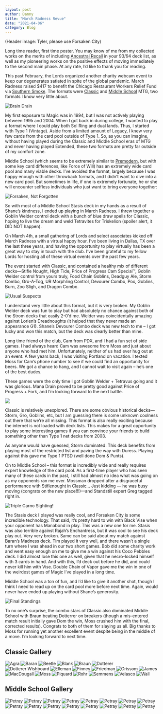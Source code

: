 ```yaml
---
layout: post
author: Danny
title: "March Radness Revue"
date: "2021-04-06"
category: Blog
---
```


(Header image: Tyler, please use Forsaken City)

Long time reader, first time poster. You may know of me from my collected works on the merits of including [Ancestral Recall](http://www.understandingancestral.com/) in your 93/94 deck list, as well as my pioneering works on the positive effects of moving immediately to the second main phase. At any rate, I’d like to thank you for reading.

This past February, the Lords organized another charity webcam event to keep our degenerates satiated in spite of the global pandemic. March Radness raised $417 to benefit the Chicago Restaurant Workers Relief Fund via [Southern Smoke](https://southernsmoke.org/chicago-relief-fund/). The formats were [Classic](https://www.eternalcentral.com/classicmagicrules/) and [Middle School](https://www.eternalcentral.com/middleschool/) MTG, two formats I know very little about.

![Brain Drain](/assets/images/marchradness/friedmandrains.jpg)

My first exposure to Magic was in 1994, but I was not actively playing between 1995 and 2004. When I got back in during college, I wanted to play a format where I could play both Sol Ring and dual lands. Thus, I started with Type 1 (Vintage). Aside from a limited amount of Legacy, I knew very few cards from the card pool outside of Type 1. So, as you can imagine, without having played during the Classic and Middle School eras of MTG and never having played Extended, these two formats are pretty far outside of my comfort zone.

Middle School (which seems to be extremely similar to [Premodern](https://premodernmagic.com/), but with some key card differences, like Force of Will) has an extremely wide card pool and many viable decks. I’ve avoided the format, largely because I was happy enough with other throwback formats, and I didn’t want to dive into a new card pool. But sometimes in life, if one is extremely fortunate, he or she will encounter selfless individuals who just want to bring everyone together:

![Forsaken, Not Forgotten](/assets/images/marchradness/forsakencity.jpg)

So with most of a Middle School Stasis deck in my hands as a result of Shane’s kindness, I ended up playing in March Radness. I threw together a Goblin Welder control deck with a bunch of blue draw spells for Classic, hoping to live the dream and weld Tetravites for Triskelion (spoiler alert, it DID NOT happen).

On March 4th, a small gathering of Lords and select associates kicked off March Radness with a virtual happy hour. I’ve been living in Dallas, TX over the last three years, and having the opportunity to play virtually has been a great way to stay in touch with the club. I’ve been grateful to my fellow Lords for hosting all of these virtual events over the past few years.

The event started with Classic, and contained a healthy mix of different decks—Stifle Nought, High Tide, Price of Progress Cam Special™️, Goblin Welder control from yours truly, Food Chain Goblins, Deadguy Ale, Storm Combo, Gro-A-Tog, UR Morphling Control, Devourer Combo, Pox, Goblins, Burn, Zoo Sligh, and Dragon Combo.

![Usual Suspects](/assets/images/marchradness/radnesskickoff.png)

I understand very little about this format, but it is very broken. My Goblin Welder deck was fun to play but had absolutely no chance against both of the Strom decks that easily 2-0’d me. Welder was coincidentally amazing against Lorien’s Dreadnoughts (it helped that they never made an appearance G1). Shane’s Devourer Combo deck was new tech to me – I got lucky and won this match, but the deck was clearly better than mine.

Long time friend of the club, Cam from PDX, and I had a fun set of side games. I had always heard Cam was awesome from Moss and just about anyone who had met him. Unfortunately, neither of us had ever hug out at an event. A few years back, I was visiting Portland on vacation. I texted Moss for Cam’s phone number to see if we could find an opportunity for beers. We got a chance to hang, and I cannot wait to visit again – he’s one of the best dudes.

These games were the only time I got Goblin Welder + Tetravus going and it was glorious. Mana Drain proved to be pretty good against Price of Progress + Fork, and I’m looking forward to the next battle.

![](/assets/images/marchradness/priceofprogress.jpg)

Classic is relatively unexplored. There are some obvious historical decks—Storm, Gro, Goblins, etc, but I am guessing there is some unknown coolness out there that we’re all missing. This format is also really exciting because the internet is not loaded with deck lists. This makes for a great opportunity to play some interesting games if you can convince your friends to build something other than Type 1 net decks from 2003. 

As anyone would have guessed, Storm dominated. This deck benefits from playing most of the restricted list and paving the way with Duress. Playing against this gave me Type 1 PTSD (well done Dom & Punts).

On to Middle School – this format is incredibly wide and really requires expert knowledge of the card pool. As a first-time player who has seen many of these cards in the past, I still had almost no idea what was going on as my opponents ran me over. Mossman dropped after a disgraceful performance with Stiflenought in Classic... Just kidding — he was busy moving (congrats on the new place!!!)—and Standstill expert Greg tagged right in.

![Triple Carno Sighting!](/assets/images/marchradness/triplecarno.png)

The Stasis deck I played was really cool, and Forsaken City is some incredible technology. That said, it’s pretty hard to win with Black Vise when your opponent has Manabond in play. This was a new one for me. Stasis was also terrible against Rajah’s Enchantress, but it was cool to see his deck play out. Very very broken. Same can be said about my match against Baran’s Madness deck. Tim played it very well, and there wasn’t a single turn where I was ahead in our two short games. Bob did some charity work and went easy enough on me to give me a win against his Coco Pebbles deck. I did almost lose this one as well, given that he necro-locked himself with 3 cards in hand. And with this, I’d deck out before he did, and could never kill him with Vise. Double Chain of Vapor gave me the win in one of the weirdest games of Magic I’ve played in a long time.

Middle School was a ton of fun, and I’d like to give it another shot, though I think I need to read up on the card pool more before next time. Again, would never have ended up playing without Shane’s generosity.

![Final Standings](/assets/images/marchradness/marchradnessbatch2standings.png)

To no one’s surprise, the combo stars of Classic also dominated Middle School with Braun beating Dotterrer on breakers (though a mis-entered match result initially gave Dom the win, Moss crushed him with the final, corrected results). Congrats to both of them for slaying us all. Big thanks to Moss for running yet another excellent event despite being in the middle of a move. I’m looking forward to next time.

## Classic Gallery

![Agra](/assets/images/marchradness/batch1classiclists/agraclassiq.jpg)
![Baran](/assets/images/marchradness/batch1classiclists/baranclassiq.jpg)
![Beetle](/assets/images/marchradness/batch1classiclists/beetleclassiq.jpg)
![Blank](/assets/images/marchradness/batch1classiclists/blankclassiq.jpeg)
![Braun](/assets/images/marchradness/batch1classiclists/braunclassiq.jpg)
![Dotterer](/assets/images/marchradness/batch1classiclists/dottererclassiq.jpeg)
![Dotterer Wishboard](/assets/images/marchradness/batch1classiclists/dottererclassiqwishboard.jpeg)
![Elleman](/assets/images/marchradness/batch1classiclists/ellemanclassiq.jpg)
![Finney](/assets/images/marchradness/batch1classiclists/finneyclassiq.jpeg)
![Friedman](/assets/images/marchradness/batch1classiclists/friedmanclassiq.jpg)
![Grissom](/assets/images/marchradness/batch1classiclists/grissomclassiq.jpg)
![James](/assets/images/marchradness/batch1classiclists/jamesclassiq.jpg)
![MacDougall](/assets/images/marchradness/batch1classiclists/macdougallclassiq.jpg)
![Moss](/assets/images/marchradness/batch1classiclists/mossclassiq.jpg)
![Piquard](/assets/images/marchradness/batch1classiclists/piquardclassiq.jpg)
![Rohr](/assets/images/marchradness/batch1classiclists/rohrclassiq.jpg)
![Semmens](/assets/images/marchradness/batch1classiclists/semmensclassiq.jpg)
![Velasco](/assets/images/marchradness/batch1classiclists/velascoclassiq.jpg)
![Wall](/assets/images/marchradness/batch1classiclists/wallclassiq.jpg)

## Middle School Gallery

![Petray](/assets/images/2021/winterlude21/a2a/01petraya2a.jpg)
![Petray](/assets/images/2021/winterlude21/a2a/01petraya2a.jpg)
![Petray](/assets/images/2021/winterlude21/a2a/01petraya2a.jpg)
![Petray](/assets/images/2021/winterlude21/a2a/01petraya2a.jpg)
![Petray](/assets/images/2021/winterlude21/a2a/01petraya2a.jpg)
![Petray](/assets/images/2021/winterlude21/a2a/01petraya2a.jpg)
![Petray](/assets/images/2021/winterlude21/a2a/01petraya2a.jpg)
![Petray](/assets/images/2021/winterlude21/a2a/01petraya2a.jpg)
![Petray](/assets/images/2021/winterlude21/a2a/01petraya2a.jpg)
![Petray](/assets/images/2021/winterlude21/a2a/01petraya2a.jpg)
![Petray](/assets/images/2021/winterlude21/a2a/01petraya2a.jpg)
![Petray](/assets/images/2021/winterlude21/a2a/01petraya2a.jpg)
![Petray](/assets/images/2021/winterlude21/a2a/01petraya2a.jpg)
![Petray](/assets/images/2021/winterlude21/a2a/01petraya2a.jpg)
![Petray](/assets/images/2021/winterlude21/a2a/01petraya2a.jpg)
![Petray](/assets/images/2021/winterlude21/a2a/01petraya2a.jpg)
